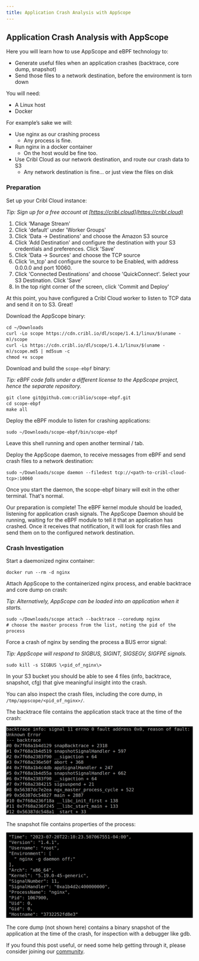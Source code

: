 ```yaml
---
title: Application Crash Analysis with AppScope
---
```


## Application Crash Analysis with AppScope

Here you will learn how to use AppScope and eBPF technology to:

- Generate useful files when an application crashes (backtrace, core dump, snapshot)
- Send those files to a network destination, before the environment is torn down

You will need:

- A Linux host
- Docker

For example’s sake we will:
- Use nginx as our crashing process
  - Any process is fine.
- Run nginx in a docker container
  - On the host would be fine too.
- Use Cribl Cloud as our network destination, and route our crash data to S3
  - Any network destination is fine… or just view the files on disk


### Preparation

Set up your Cribl Cloud instance:

_Tip: Sign up for a free account at [https://cribl.cloud](https://cribl.cloud)_

1. Click 'Manage Stream'
2. Click 'default' under 'Worker Groups'
3. Click 'Data -> Destinations' and choose the Amazon S3 source
4. Click 'Add Destination' and configure the destination with your S3 credentials and preferences. Click 'Save'
5. Click 'Data -> Sources' and choose the TCP source
6. Click 'in_tcp' and configure the source to be Enabled, with address 0.0.0.0 and port 10060.
7. Click 'Connected Destinations' and choose 'QuickConnect'. Select your S3 Destination. Click 'Save'
8. In the top right corner of the screen, click 'Commit and Deploy'

At this point, you have configured a Cribl Cloud worker to listen to TCP data and send it on to S3. Great!

Download the AppScope binary:
```
cd ~/Downloads  
curl -Lo scope https://cdn.cribl.io/dl/scope/1.4.1/linux/$(uname -m)/scope
curl -Ls https://cdn.cribl.io/dl/scope/1.4.1/linux/$(uname -m)/scope.md5 | md5sum -c 
chmod +x scope
```

Download and build the `scope-ebpf` binary:

_Tip: eBPF code falls under a different license to the AppScope project, hence the separate repository._
```
git clone git@github.com:criblio/scope-ebpf.git
cd scope-ebpf
make all
```

Deploy the eBPF module to listen for crashing applications:
```
sudo ~/Downloads/scope-ebpf/bin/scope-ebpf
```
Leave this shell running and open another terminal / tab.

Deploy the AppScope daemon, to receive messages from eBPF and send crash files to a network destination:
```
sudo ~/Downloads/scope daemon --filedest tcp://<path-to-cribl-cloud-tcp>:10060
```
Once you start the daemon, the scope-ebpf binary will exit in the other terminal. That's normal.

Our preparation is complete! The eBPF kernel module should be loaded, listening for application crash signals. The AppScope Daemon should be running, waiting for the eBPF module to tell it that an application has crashed. Once it receives that notification, it will look for crash files and send them on to the configured network destination.


### Crash Investigation

Start a daemonized nginx container:
```
docker run --rm -d nginx
```

Attach AppScope to the containerized nginx process, and enable backtrace and core dump on crash:

_Tip: Alternatively, AppScope can be loaded into an application when it starts._
```
sudo ~/Downloads/scope attach --backtrace --coredump nginx
# choose the master process from the list, noting the pid of the process
```

Force a crash of nginx by sending the process a BUS error signal:

_Tip: AppScope will respond to SIGBUS, SIGINT, SIGSEGV, SIGFPE signals._
```
sudo kill -s SIGBUS \<pid_of_nginx\>
```

In your S3 bucket you should be able to see 4 files (info, backtrace, snapshot, cfg) that give meaningful insight into the crash.

You can also inspect the crash files, including the core dump, in `/tmp/appscope/<pid_of_nginx>/`.

The backtrace file contains the application stack trace at the time of the crash:

![AppScope crash backtrace](./images/AppScope-Backtrace-screenshot.png)

The snapshot file contains properties of the process:

![AppScope crash snapshot](./images/AppScope-Snapshot-screenshot.png)

The core dump (not shown here) contains a binary snapshot of the application at the time of the crash, for inspection with a debugger like gdb.
 
If you found this post useful, or need some help getting through it, please consider joining our [community](https://appscope.dev/docs/community/).
